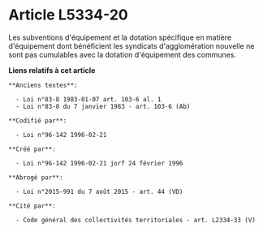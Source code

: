 # Article L5334-20

Les subventions d'équipement et la dotation spécifique en matière d'équipement dont bénéficient les syndicats d'agglomération
nouvelle ne sont pas cumulables avec la dotation d'équipement des communes.

**Liens relatifs à cet article**

	**Anciens textes**:

	  - Loi n°83-8 1983-01-07 art. 103-6 al. 1
	  - Loi n°83-8 du 7 janvier 1983 - art. 103-6 (Ab)

	**Codifié par**:

	  - Loi n°96-142 1996-02-21

	**Créé par**:

	  - Loi n°96-142 1996-02-21 jorf 24 février 1996

	**Abrogé par**:

	  - Loi n°2015-991 du 7 août 2015 - art. 44 (VD)

	**Cité par**:

	  - Code général des collectivités territoriales - art. L2334-33 (V)
